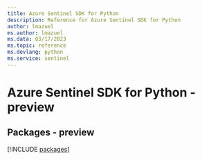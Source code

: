 ```yaml
---
title: Azure Sentinel SDK for Python
description: Reference for Azure Sentinel SDK for Python
author: lmazuel
ms.author: lmazuel
ms.data: 03/17/2023
ms.topic: reference
ms.devlang: python
ms.service: sentinel
---
```

# Azure Sentinel SDK for Python - preview
## Packages - preview
[!INCLUDE [packages](sentinel-index.md)]